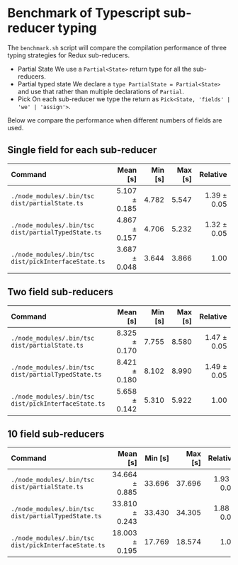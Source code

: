 # Benchmark of Typescript sub-reducer typing

The `benchmark.sh` script will compare the compilation performance of three typing strategies for Redux sub-reducers.

- Partial State
  We use a `Partial<State>` return type for all the sub-reducers.
- Partial typed state
  We declare a `type PartialState = Partial<State>` and use that rather than multiple declarations of `Partial`.
- Pick
  On each sub-reducer we type the return as `Pick<State, 'fields' | 'we' | 'assign'>`.

Below we compare the performance when different numbers of fields are used.

## Single field for each sub-reducer

| Command | Mean [s] | Min [s] | Max [s] | Relative |
|:---|---:|---:|---:|---:|
| `./node_modules/.bin/tsc dist/partialState.ts` | 5.107 ± 0.185 | 4.782 | 5.547 | 1.39 ± 0.05 |
| `./node_modules/.bin/tsc dist/partialTypedState.ts` | 4.867 ± 0.157 | 4.706 | 5.232 | 1.32 ± 0.05 |
| `./node_modules/.bin/tsc dist/pickInterfaceState.ts` | 3.687 ± 0.048 | 3.644 | 3.866 | 1.00 |

## Two field sub-reducers

| Command | Mean [s] | Min [s] | Max [s] | Relative |
|:---|---:|---:|---:|---:|
| `./node_modules/.bin/tsc dist/partialState.ts` | 8.325 ± 0.170 | 7.755 | 8.580 | 1.47 ± 0.05 |
| `./node_modules/.bin/tsc dist/partialTypedState.ts` | 8.421 ± 0.180 | 8.102 | 8.990 | 1.49 ± 0.05 |
| `./node_modules/.bin/tsc dist/pickInterfaceState.ts` | 5.658 ± 0.142 | 5.310 | 5.922 | 1.00 |

## 10 field sub-reducers

| Command | Mean [s] | Min [s] | Max [s] | Relative |
|:---|---:|---:|---:|---:|
| `./node_modules/.bin/tsc dist/partialState.ts` | 34.664 ± 0.885 | 33.696 | 37.696 | 1.93 ± 0.05 |
| `./node_modules/.bin/tsc dist/partialTypedState.ts` | 33.810 ± 0.243 | 33.430 | 34.305 | 1.88 ± 0.02 |
| `./node_modules/.bin/tsc dist/pickInterfaceState.ts` | 18.003 ± 0.195 | 17.769 | 18.574 | 1.00 |

